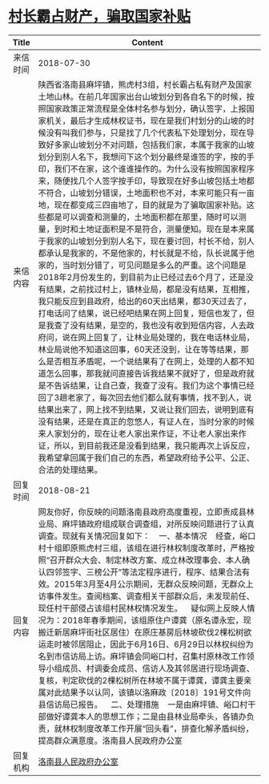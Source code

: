 # <a href="http://www.shangluo.gov.cn/zmhd/ldxxxx.jsp?urltype=leadermail.LeaderMailContentUrl&wbtreeid=1112&leadermailid=4843">村长霸占财产，骗取国家补贴</a>
| Title |                                                                                                                                                                                                                                                                                                                                                                                                                                                 Content                                                                                                                                                                                                                                                                                                                                                                                                                                                  |
|:-----:|----------------------------------------------------------------------------------------------------------------------------------------------------------------------------------------------------------------------------------------------------------------------------------------------------------------------------------------------------------------------------------------------------------------------------------------------------------------------------------------------------------------------------------------------------------------------------------------------------------------------------------------------------------------------------------------------------------------------------------------------------------------------------------------------------------------------------------------------------------------------------------------------------------|
| 来信时间  | 2018-07-30                                                                                                                                                                                                                                                                                                                                                                                                                                                                                                                                                                                                                                                                                                                                                                                                                                                                                               |
| 来信内容  | 陕西省洛南县麻坪镇，熊虎村3组，村长霸占私有财产及国家土地山林。在前几年国家出台山坡划分到各自名下的时候，按照国家政策正常流程是全体村名参与划分，确认签字，上报国家机关，最后才生成林权证书，现在是我们村划分的山坡的时候没有叫我们参与，只是找了几个代表私下处理划分，现在导致好多家山坡划分不对问题，包括我们家，本属于我家的山坡划分到别人名下，我想问下这个划分最终是谁签的字，按的手印，我们不在家，这个谁谁操作的。为什么没有按照国家程序来，随便找几个人签字按手印，导致现在好多山坡包括土地都不符合，山坡划分错误，土地面积也不对，本来可能只有一亩地，现在都变成三四亩地了，目的就是为了骗取国家补贴。这些都是可以调查和测量的，土地面积都在那里，随时可以测量，到时和土地证面积是不是符合，测量便知。现在是本来属于我家的山坡划分到别人名下，现在要讨回，村长不给，别人都承认是我家的，不是他家的，村长就是不给，队长说属于他家的，当时划分错了，可见问题是多么的严重。这个问题是2018年2月份发生的，到目前为止已经过去6个月了，还是没有结果，之前找过村上，镇林业局，都是没有结果，互相推，我只能反应到县政府，给出的60天出结果，都30天过去了，打电话问了结果，说已经吧结果在网上回复，短信也发了，但是我查了没有结果，是空的，我也没有收到短信内容，人去政府问，说在网上回复了，让林业局处理的，我在电话林业局，林业局说他不知道这回事，60天还没到，让在等等结果，那么是否相互矛盾呢，一个说结果有了在网上，处理的人都不知道怎么回事，那我就问直接告诉我结果不就好了，但是政府就是不告诉结果，让自己查，我查了没有。我们为这个事情已经回了3趟老家了，每次回去他们都么就有事情，找不到人，说结果出来了，网上找不到结果，又说让我们回去，说明到底有没有结果，还是在真正的忽悠人，有证人在，当时分家的时候来人家划分的，现在让老人家出来作证，不让老人家出来作证，所以，到目前我还是没看到结果，我只能再次上诉反应，我希望拿回属于我们自己的东西，希望政府给予公平、公正、合法的处理结果。 |
| 回复时间  | 2018-08-21                                                                                                                                                                                                                                                                                                                                                                                                                                                                                                                                                                                                                                                                                                                                                                                                                                                                                               |
| 回复内容  | 网友你好，你反映的问题洛南县政府高度重视，立即责成县林业局、麻坪镇政府组成联合调查组，对所反映问题进行了认真调查。现就有关情况回复如下：    一、基本情况    经查，峪口村十组即原熊虎村三组，该组在进行林权制度改革时，严格按照“召开群众大会、制定林改方案、成立林改理事会、本人确认四邻签字、三榜公开”等法定程序进行，程序、结果合法有效。2015年3月至4月公示期间，无群众反映问题，无群众上访事件发生。查阅档案、调查相关干部群众后，未发现前任、现任村干部侵占该组村民林权情况发生。    疑似网上反映人情况为：2018年春季期间，该组原住户谭龚（原名谭永宏，现搬迁新居麻坪街社区居住）在原庄基房后林坡砍伐2棵松树欲运走时被邻居阻止，因此于6月16日、6月29日以林权纠纷为名到市信访局上访。麻坪镇会同峪口村，召集村原林改工作领导小组成员、村调委会成员、信访人及其邻居进行现场调查、复核，判定砍伐的2棵松树所在林坡不属于谭龚，谭龚主要亲属对此结果予以认同，该镇以洛麻政〔2018〕191号文件向县信访局已报告。    二、处理措施    一是由麻坪镇、峪口村干部做好谭龚本人的思想工作；二是由县林业局牵头，各镇办负责，就林权制度改革工作开展“回头看”，排查化解矛盾纠纷，提高群众满意度。洛南县人民政府办公室                                                                                                                                                                                                                                                                                                                               |
| 回复机构  | <a href="../../category/agencies/洛南县人民政府办公室.md">洛南县人民政府办公室</a>                                                                                                                                                                                                                                                                                                                                                                                                                                                                                                                                                                                                                                                                                                                                                                                                                                           |